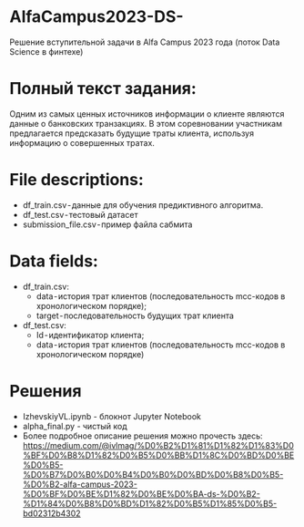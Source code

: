 # AlfaCampus2023-DS-
Решение вступительной задачи в Alfa Campus 2023 года (поток Data Science в финтехе)

# Полный текст задания:

Одним из самых ценных источников информации о клиенте являются данные о банковских транзакциях. В этом соревновании участникам предлагается предсказать будущие траты клиента, используя информацию о совершенных тратах.

# File descriptions:
- df_train.csv - данные для обучения предиктивного алгоритма.
- df_test.csv - тестовый датасет
- submission_file.csv - пример файла сабмита

# Data fields:
- df_train.csv:
  + data - история трат клиентов (последовательность mcc-кодов в хронологическом порядке); 
  + target - последовательность будущих трат клиента
- df_test.csv: 
  + Id - идентификатор клиента; 
  + data - история трат клиентов (последовательность mcc-кодов в хронологическом порядке)

# Решения
- IzhevskiyVL.ipynb - блокнот Jupyter Notebook
- alpha_final.py - чистый код
- Более подробное описание решения можно прочесть здесь: https://medium.com/@ivlmag/%D0%B2%D1%81%D1%82%D1%83%D0%BF%D0%B8%D1%82%D0%B5%D0%BB%D1%8C%D0%BD%D0%BE%D0%B5-%D0%B7%D0%B0%D0%B4%D0%B0%D0%BD%D0%B8%D0%B5-%D0%B2-alfa-campus-2023-%D0%BF%D0%BE%D1%82%D0%BE%D0%BA-ds-%D0%B2-%D1%84%D0%B8%D0%BD%D1%82%D0%B5%D1%85%D0%B5-bd02312b4302 

